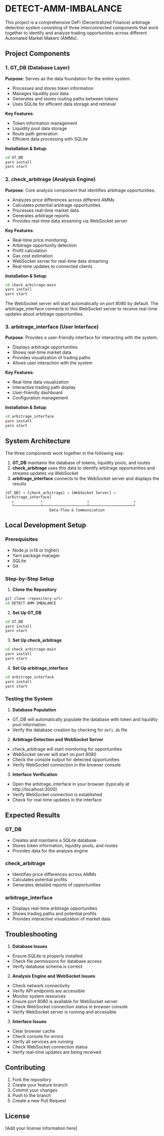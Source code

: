 # DETECT-AMM-IMBALANCE

This project is a comprehensive DeFi (Decentralized Finance) arbitrage detection system consisting of three interconnected components that work together to identify and analyze trading opportunities across different Automated Market Makers (AMMs).

## Project Components

### 1. GT_DB (Database Layer)
**Purpose**: Serves as the data foundation for the entire system.
- Processes and stores token information
- Manages liquidity pool data
- Generates and stores routing paths between tokens
- Uses SQLite for efficient data storage and retrieval

**Key Features**:
- Token information management
- Liquidity pool data storage
- Route path generation
- Efficient data processing with SQLite

**Installation & Setup**:
```bash
cd GT_DB
yarn install
yarn start
```

### 2. check_arbitrage (Analysis Engine)
**Purpose**: Core analysis component that identifies arbitrage opportunities.
- Analyzes price differences across different AMMs
- Calculates potential arbitrage opportunities
- Processes real-time market data
- Generates arbitrage reports
- Provides real-time data streaming via WebSocket server

**Key Features**:
- Real-time price monitoring
- Arbitrage opportunity detection
- Profit calculation
- Gas cost estimation
- WebSocket server for real-time data streaming
- Real-time updates to connected clients

**Installation & Setup**:
```bash
cd check_arbitrage-main
yarn install
yarn start
```

The WebSocket server will start automatically on port 8080 by default. The arbitrage_interface connects to this WebSocket server to receive real-time updates about arbitrage opportunities.

### 3. arbitrage_interface (User Interface)
**Purpose**: Provides a user-friendly interface for interacting with the system.
- Displays arbitrage opportunities
- Shows real-time market data
- Provides visualization of trading paths
- Allows user interaction with the system

**Key Features**:
- Real-time data visualization
- Interactive trading path display
- User-friendly dashboard
- Configuration management

**Installation & Setup**:
```bash
cd arbitrage_interface
yarn install
yarn start
```

## System Architecture

The three components work together in the following way:

1. **GT_DB** maintains the database of tokens, liquidity pools, and routes
2. **check_arbitrage** uses this data to identify arbitrage opportunities and streams updates via WebSocket
3. **arbitrage_interface** connects to the WebSocket server and displays the results

```
[GT_DB] → [check_arbitrage] → [WebSocket Server] → [arbitrage_interface]
   ↑            ↑                    ↑                    ↑
   └────────────┴────────────────────┴────────────────────┘
                    Data Flow & Communication
```

## Local Development Setup

### Prerequisites
- Node.js (v14 or higher)
- Yarn package manager
- SQLite
- Git

### Step-by-Step Setup

1. **Clone the Repository**
```bash
git clone <repository-url>
cd DETECT-AMM-IMBALANCE
```

2. **Set Up GT_DB**
```bash
cd GT_DB
yarn install
yarn start
```

3. **Set Up check_arbitrage**
```bash
cd check_arbitrage-main
yarn install
yarn start
```

4. **Set Up arbitrage_interface**
```bash
cd arbitrage_interface
yarn install
yarn start
```

### Testing the System

1. **Database Population**
- GT_DB will automatically populate the database with token and liquidity pool information
- Verify the database creation by checking for `defi.db` file

2. **Arbitrage Detection and WebSocket Server**
- check_arbitrage will start monitoring for opportunities
- WebSocket server will start on port 8080
- Check the console output for detected opportunities
- Verify WebSocket connection in the browser console

3. **Interface Verification**
- Open the arbitrage_interface in your browser (typically at http://localhost:3000)
- Verify WebSocket connection is established
- Check for real-time updates in the interface

## Expected Results

### GT_DB
- Creates and maintains a SQLite database
- Stores token information, liquidity pools, and routes
- Provides data for the analysis engine

### check_arbitrage
- Identifies price differences across AMMs
- Calculates potential profits
- Generates detailed reports of opportunities

### arbitrage_interface
- Displays real-time arbitrage opportunities
- Shows trading paths and potential profits
- Provides interactive visualization of market data

## Troubleshooting

1. **Database Issues**
- Ensure SQLite is properly installed
- Check file permissions for database access
- Verify database schema is correct

2. **Analysis Engine and WebSocket Issues**
- Check network connectivity
- Verify API endpoints are accessible
- Monitor system resources
- Ensure port 8080 is available for WebSocket server
- Check WebSocket connection status in browser console
- Verify WebSocket server is running and accessible

3. **Interface Issues**
- Clear browser cache
- Check console for errors
- Verify all services are running
- Check WebSocket connection status
- Verify real-time updates are being received

## Contributing

1. Fork the repository
2. Create your feature branch
3. Commit your changes
4. Push to the branch
5. Create a new Pull Request

## License

[Add your license information here]
